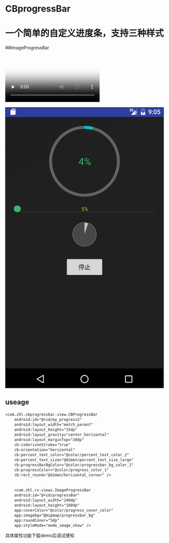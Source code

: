 # CBprogressBar
一个简单的自定义进度条，支持三种样式
===========

##ImageProgressBar


<video id="video" controls="" preload="none" poster="http://om2bks7xs.bkt.clouddn.com/2017-08-26-Markdown-Advance-Video.jpg">
<source id="mp4" src="/imageprogressbar.mp4" type="video/mp4">
</video>



![](https://raw.githubusercontent.com/yilylong/ImageResource/master/cbprogressbar.gif)  

useage 
----
    <com.zhl.cbprogressbar.view.CBProgressBar
        android:id="@+id/my_progress2"
        android:layout_width="match_parent"
        android:layout_height="15dp"
        android:layout_gravity="center_horizontal"
        android:layout_marginTop="20dp"
        cb:isHorizonStroke="true"
        cb:orientation="horizontal"
        cb:percent_text_color="@color/percent_text_color_2"
        cb:percent_text_size="@dimen/percent_text_size_large"
        cb:progressBarBgColor="@color/progressbar_bg_color_1"
        cb:progressColor="@color/progress_color_1"
        cb:rect_round="@dimen/horizontal_corner" />
        
        
        <com.zhl.rx.views.ImageProgressBar
        android:id="@+id/progressBar"
        android:layout_width="240dp"
        android:layout_height="160dp"
        app:coverColor="@color/progress_cover_color"
        app:imagebg="@mipmap/progressbar_bg"
        app:roundConer="5dp"
        app:styleMode="mode_image_show" />

具体属性功能下载demo后调试便知
